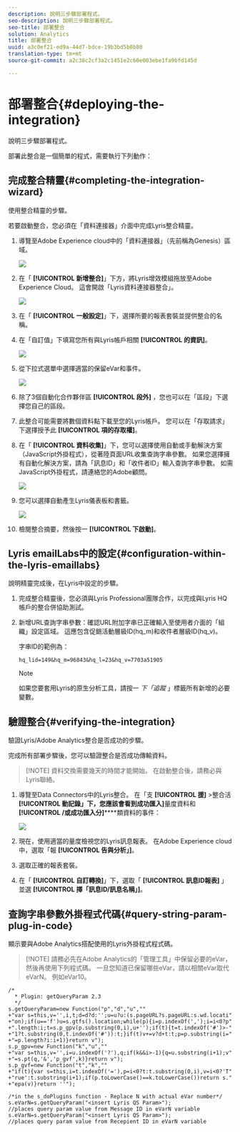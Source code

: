 ```yaml
---
description: 說明三步驟部署程式。
seo-description: 說明三步驟部署程式。
seo-title: 部署整合
solution: Analytics
title: 部署整合
uuid: a3c0ef21-ed9a-44d7-bdce-19b3bd5b8b80
translation-type: tm+mt
source-git-commit: a2c38c2cf3a2c1451e2c60e003ebe1fa9bfd145d

---
```



# 部署整合{#deploying-the-integration}

說明三步驟部署程式。

部署此整合是一個簡單的程式，需要執行下列動作：

## 完成整合精靈{#completing-the-integration-wizard}

使用整合精靈的步驟。

若要啟動整合，您必須在「資料連接器」介面中完成Lyris整合精靈。

1. 導覽至Adobe Experience cloud中的「資料連接器」（先前稱為Genesis）區域。

   ![](assets/data_connectors.png)

1. 在「 **[!UICONTROL 新增整合]**」下方，將Lyris增效模組拖放至Adobe Experience Cloud。 這會開啟「Lyris資料連接器整合」。

   ![](assets/add_integration.png)

1. 在「 **[!UICONTROL 一般設定]**」下，選擇所要的報表套裝並提供整合的名稱。
1. 在「自訂值」下填寫您所有與Lyris帳戶相關 **[!UICONTROL 的資訊]**。

   ![](assets/general_settings.png)

1. 從下拉式選單中選擇適當的保留eVar和事件。

   ![](assets/variable_mapping.png)

1. 除了3個自動化合作夥伴區 **[!UICONTROL 段外]** ，您也可以在「區段」下選擇您自己的區段。
1. 此整合可能需要將數個資料點下載至您的Lyris帳戶。 您可以在「存取請求」下選擇授予此 **[!UICONTROL 項的存取權]**。
1. 在「 **[!UICONTROL 資料收集]**」下，您可以選擇使用自動或手動解決方案（JavaScript外掛程式），從著陸頁面URL收集查詢字串參數。 如果您選擇擁有自動化解決方案，請為「訊息ID」和「收件者ID」輸入查詢字串參數。 如需JavaScript外掛程式，請連絡您的Adobe顧問。

   ![](assets/data_collection.png)

1. 您可以選擇自動產生Lyris儀表板和書籤。

   ![](assets/dashboard_generation.png)

1. 檢閱整合摘要，然後按一 **[!UICONTROL 下啟動]**。

## Lyris emailLabs中的設定{#configuration-within-the-lyris-emaillabs}

說明精靈完成後，在Lyris中設定的步驟。

1. 完成整合精靈後，您必須與Lyris Professional團隊合作，以完成與Lyris HQ帳戶的整合併協助測試。
1. 新增URL查詢字串參數：確認URL附加字串已正確輸入至使用者介面的「組織」設定區域。 這應包含促銷活動層級ID(hq_m)和收件者層級ID(hq_v)。

   字串ID的範例為：

   ```
   hq_lid=149&hq_m=96843&hq_l=23&hq_v=7703a51905
   ```

   >[!NOTE]
   >
   >如果您要套用Lyris的原生分析工具，請按一 *下「追蹤* 」標籤所有新增的必要變數。

## 驗證整合{#verifying-the-integration}

驗證Lyris/Adobe Analytics整合是否成功的步驟。

完成所有部署步驟後，您可以驗證整合是否成功傳輸資料。

> [!NOTE] 資料交換需要幾天的時間才能開始。 在啟動整合後，請務必與Lyris聯絡。

1. 導覽至Data Connectors中的Lyris整合。 在「支 **[!UICONTROL 援]** &gt;整合活 **[!UICONTROL 動記錄」下，您應該會看到成功匯入]**&#x200B;量度資料和 **[!UICONTROL /或成功匯入分]******&#x200B;類資料的事件：

   ![](assets/integration_info.png)

1. 現在，使用適當的量度檢視您的Lyris訊息報表。 在Adobe Experience cloud中，選取「報 **[!UICONTROL 告與分析」]**。
1. 選取正確的報表套裝。
1. 在「 **[!UICONTROL 自訂轉換]**」下，選取「 **[!UICONTROL 訊息ID報表]** 」並選 **[!UICONTROL 擇「訊息ID/訊息名稱」]**。

## 查詢字串參數外掛程式代碼{#query-string-param-plug-in-code}

顯示要與Adobe Analytics搭配使用的Lyris外掛程式程式碼。

> [!NOTE] 請務必先在Adobe Analytics的「管理工具」中保留必要的eVar，然後再使用下列程式碼。 一旦您知道已保留哪些eVar，請以相關eVar取代eVarN。 例如eVar10。

```
/* 
  * Plugin: getQueryParam 2.3 
  */ 
s.getQueryParam=new Function("p","d","u","" 
+"var s=this,v='',i,t;d=d?d:'';u=u?u:(s.pageURL?s.pageURL:s.wd.locati" 
+"on);if(u=='f')u=s.gtfs().location;while(p){i=p.indexOf(',');i=i<0?p" 
+".length:i;t=s.p_gpv(p.substring(0,i),u+'');if(t){t=t.indexOf('#')>-" 
+"1?t.substring(0,t.indexOf('#')):t;}if(t)v+=v?d+t:t;p=p.substring(i=" 
+"=p.length?i:i+1)}return v"); 
s.p_gpv=new Function("k","u","" 
+"var s=this,v='',i=u.indexOf('?'),q;if(k&&i>-1){q=u.substring(i+1);v" 
+"=s.pt(q,'&','p_gvf',k)}return v"); 
s.p_gvf=new Function("t","k","" 
+"if(t){var s=this,i=t.indexOf('='),p=i<0?t:t.substring(0,i),v=i<0?'T" 
+"rue':t.substring(i+1);if(p.toLowerCase()==k.toLowerCase())return s." 
+"epa(v)}return ''"); 
 
/*in the s_doPlugins function - Replace N with actual eVar number*/ 
s.eVarN=s.getQueryParam("<insert Lyris QS Param>");  
//places query param value from Message ID in eVarN variable s.eVarN=s.getQueryParam("<insert Lyris QS Param>");  
//places query param value from Recepient ID in eVarN variable 
```
